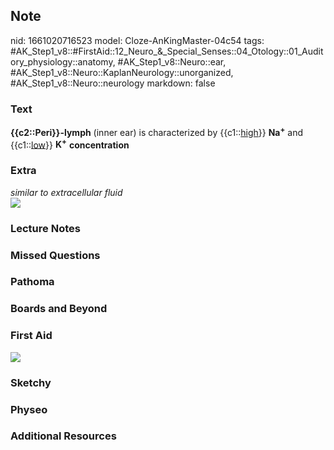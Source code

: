 ## Note
nid: 1661020716523
model: Cloze-AnKingMaster-04c54
tags: #AK_Step1_v8::#FirstAid::12_Neuro_&_Special_Senses::04_Otology::01_Auditory_physiology::anatomy, #AK_Step1_v8::Neuro::ear, #AK_Step1_v8::Neuro::KaplanNeurology::unorganized, #AK_Step1_v8::Neuro::neurology
markdown: false

### Text
<div>
  <b>{{c2::Peri}}-lymph</b> (inner ear) is characterized by
  {{c1::<u>high</u>}} <b>Na<sup>+</sup></b> and {{c1::<u>low</u>}}
  <b>K<sup>+</sup></b> <b>concentration</b>
</div>

### Extra
<div>
  <i>similar to extracellular fluid</i>
</div>
<div><img src="paste-81767587381815.jpg"></div>

### Lecture Notes


### Missed Questions


### Pathoma


### Boards and Beyond


### First Aid
<img src="tmphCQYfq.png">

### Sketchy


### Physeo


### Additional Resources

